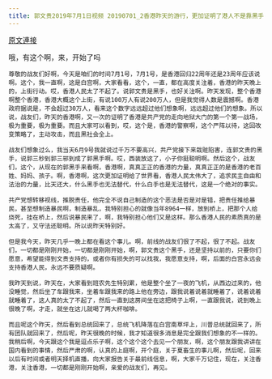 ```yaml
---
title: 郭文贵2019年7月1日视频 20190701_2香港昨天的游行，更加证明了港人不是靠黑手推动追求正义，而是港人抗拒共产党的恶法、和追求法治、自由、民主的力量，而自发的运动
---
```


[原文連接](https://gnews.org/ThreadView/53478761)

哦，有这个啊，来，开始了吗

    尊敬的战友们好啊，今天是咱们的时间7月1号，7月1号，是香港回归22周年还是23周年应该说啊。这个，我一直啊，这是白宫啊，大家看看，这个，一直，都在高度关注着，香港的昨天晚上的，上街行动。哎，香港人民太了不起了。说郭文贵是黑手，也好关注啊。昨天发现，整个香港啊整个香港，香港大概这个上街，有说100万人有说200万人，但是我觉得人数是震撼啊。香港政府据说是，不会超过30万人，看来这个数字远远超过他们想象啊，远远超过他们的想象。所以说，战友们，昨天的香港啊，又一次的证明了香港是共产党的走向地狱大门的第一个第一战场，极为重要，极为重要。而且大家可以看到，哎，这个是，香港的警察啊，这个严阵以待，这回改变策略了，主动攻击，而且黑社会全上。

    战友们想象过么，我当天6月9号我就说过千万不要高兴，共产党接下来栽赃陷害，连郭文贵的黑手，说郭三秒到郭三邪到成了郭黑手啊。哎，西装放这了，小子你挺聪明啊。然后这个，战友们，这个，从现在的郭黑手来看啊，香港啊，真真正正的香港的力量，真真正正的是香港的老百姓、妈妈、孩子。啊，香港啊，这次更加证明给了世界看，香港人民太伟大了，追求民主自由和法治的力量，比天还大，什么黑手也无法替代，什么白手也是无法替代，这是一个绝对的事实。

    共产党想转移视线，推脱责任，他完全不说自己制造的这个恶法是否是对是错，把责任推给暴民，甚至想制造暴民啊，制造暴乱，我特别担心的就像当年8964一样，放到桥上，把那个人给烧死，挂在桥上，然后说暴民来了，啊，我特别担心他们又是这样。那么香港人民的素质真的是太高了，又守法还聪明。所以说昨天特别好。

    但是我今天，昨天几乎一晚上都在看这个事儿。啊，前线的战友们很了不起，很了不起。战友们，一切都是刚刚开始，一切都是刚刚开始，啊，郭文贵这个黑手，还是坚持以前的，只要你们愿意，希望能得到文贵支持的，或者你有损失的可以找我，我愿意支持，啊，后面的白宫永远会支持香港人民，永远不要质疑啊。

    我昨天到说，昨天在，大家看到班农先生特别累，他是整个坐了一夜的飞机，从西边过来的，他没睡觉，然后坐了车跟我来，坐着车跟我来的路上他在旁边，跟我说着说着就睡着了，说着说着就睡着了，这人真的太了不起了，然后一直到这房间坐在这把椅子上啊，一直跟我说，说到晚上很晚了啊，才走，就坐在这儿就喝了两大杯咖啡。

    而且呢这个昨天，然后看到总统回来了，总统飞机降落在白宫南草坪上，川普总统就回来了，所有团队就回来了，然后呢，昨天很晚的时候，我才知道很多消息是完全跟我们想象的不一样的。我稍后啊，今天跟这个我是逗点乐子啊，这个这个这个去见一个朋友，啊，这个朋友跟我讲讲在国内看到的事情，然后严肃的啊，认真的上庭啊，开个庭，关于夏畜生的事儿啊，然后呢，回来以后有时间或者明天择机直播，向大家报告关于最前线信息，啊，大家千万记住，现在，关注香港，关注香港，一切都是刚刚开始啊，亲爱的战友们，再见。
